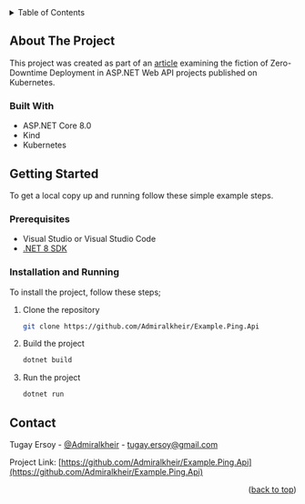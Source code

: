 <!-- TABLE OF CONTENTS -->
<details>
  <summary>Table of Contents</summary>
  <ol>
    <li>
      <a href="#about-the-project">About The Project</a>
      <ul>
        <li><a href="#built-with">Built With</a></li>
      </ul>
    </li>
    <li>
      <a href="#getting-started">Getting Started</a>
      <ul>
        <li><a href="#prerequisites">Prerequisites</a></li>
        <li><a href="#installation">Installation</a></li>
      </ul>
    </li>
    <li><a href="#usage">Usage</a></li>
    <li><a href="#contact">Contact</a></li>
  </ol>
</details>

<!-- ABOUT THE PROJECT -->
## About The Project

This project was created as part of an [article](https://dev.to/admiralkheir/zero-downtime-deployment-for-aspnet-applications-in-kubernetes-30li) examining the fiction of Zero-Downtime Deployment in ASP.NET Web API projects published on Kubernetes.

### Built With

* ASP.NET Core 8.0
* Kind
* Kubernetes

<!-- GETTING STARTED -->
## Getting Started

To get a local copy up and running follow these simple example steps.

### Prerequisites

* Visual Studio or Visual Studio Code
* [.NET 8 SDK](https://dotnet.microsoft.com/en-us/download/dotnet/8.0)

### Installation and Running

To install the project, follow these steps;

1. Clone the repository
   ```sh
   git clone https://github.com/Admiralkheir/Example.Ping.Api
   ```
2. Build the project
   ```sh
   dotnet build
   ```
3. Run the project
    ```sh
    dotnet run
    ```

<!-- CONTACT -->
## Contact

Tugay Ersoy - [@Admiralkheir](https://x.com/Admiralkheir) - tugay.ersoy@gmail.com

Project Link: [https://github.com/Admiralkheir/Example.Ping.Api](https://github.com/Admiralkheir/Example.Ping.Api)

<p align="right">(<a href="#about-the-project">back to top</a>)</p>
